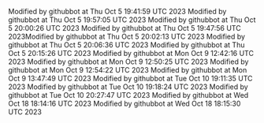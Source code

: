 Modified by githubbot at Thu Oct  5 19:41:59 UTC 2023
Modified by githubbot at Thu Oct  5 19:57:05 UTC 2023
Modified by githubbot at Thu Oct  5 20:00:26 UTC 2023
Modified by githubbot at Thu Oct  5 19:47:56 UTC 2023Modified by githubbot at Thu Oct  5 20:02:13 UTC 2023
Modified by githubbot at Thu Oct  5 20:06:36 UTC 2023
Modified by githubbot at Thu Oct  5 20:15:26 UTC 2023
Modified by githubbot at Mon Oct  9 12:42:16 UTC 2023
Modified by githubbot at Mon Oct  9 12:50:25 UTC 2023
Modified by githubbot at Mon Oct  9 12:54:22 UTC 2023
Modified by githubbot at Mon Oct  9 13:47:49 UTC 2023
Modified by githubbot at Tue Oct 10 19:11:35 UTC 2023
Modified by githubbot at Tue Oct 10 19:18:24 UTC 2023
Modified by githubbot at Tue Oct 10 20:27:47 UTC 2023
Modified by githubbot at Wed Oct 18 18:14:16 UTC 2023
Modified by githubbot at Wed Oct 18 18:15:30 UTC 2023
